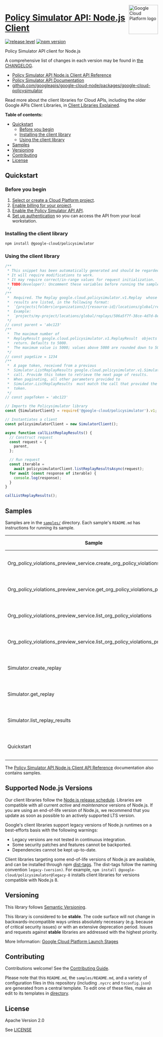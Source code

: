 [//]: # "This README.md file is auto-generated, all changes to this file will be lost."
[//]: # "To regenerate it, use `python -m synthtool`."
<img src="https://avatars2.githubusercontent.com/u/2810941?v=3&s=96" alt="Google Cloud Platform logo" title="Google Cloud Platform" align="right" height="96" width="96"/>

# [Policy Simulator API: Node.js Client](https://github.com/googleapis/google-cloud-node/tree/main/packages/google-cloud-policysimulator)

[![release level](https://img.shields.io/badge/release%20level-stable-brightgreen.svg?style=flat)](https://cloud.google.com/terms/launch-stages)
[![npm version](https://img.shields.io/npm/v/@google-cloud/policysimulator.svg)](https://www.npmjs.org/package/@google-cloud/policysimulator)




Policy Simulator API client for Node.js


A comprehensive list of changes in each version may be found in
[the CHANGELOG](https://github.com/googleapis/google-cloud-node/tree/main/packages/google-cloud-policysimulator/CHANGELOG.md).

* [Policy Simulator API Node.js Client API Reference][client-docs]
* [Policy Simulator API Documentation][product-docs]
* [github.com/googleapis/google-cloud-node/packages/google-cloud-policysimulator](https://github.com/googleapis/google-cloud-node/tree/main/packages/google-cloud-policysimulator)

Read more about the client libraries for Cloud APIs, including the older
Google APIs Client Libraries, in [Client Libraries Explained][explained].

[explained]: https://cloud.google.com/apis/docs/client-libraries-explained

**Table of contents:**


* [Quickstart](#quickstart)
  * [Before you begin](#before-you-begin)
  * [Installing the client library](#installing-the-client-library)
  * [Using the client library](#using-the-client-library)
* [Samples](#samples)
* [Versioning](#versioning)
* [Contributing](#contributing)
* [License](#license)

## Quickstart

### Before you begin

1.  [Select or create a Cloud Platform project][projects].
1.  [Enable billing for your project][billing].
1.  [Enable the Policy Simulator API API][enable_api].
1.  [Set up authentication][auth] so you can access the
    API from your local workstation.

### Installing the client library

```bash
npm install @google-cloud/policysimulator
```


### Using the client library

```javascript
/**
 * This snippet has been automatically generated and should be regarded as a code template only.
 * It will require modifications to work.
 * It may require correct/in-range values for request initialization.
 * TODO(developer): Uncomment these variables before running the sample.
 */
/**
 *  Required. The Replay google.cloud.policysimulator.v1.Replay  whose
 *  results are listed, in the following format:
 *  `{projects|folders|organizations}/{resource-id}/locations/global/replays/{replay-id}`
 *  Example:
 *  `projects/my-project/locations/global/replays/506a5f7f-38ce-4d7d-8e03-479ce1833c36`
 */
// const parent = 'abc123'
/**
 *  The maximum number of
 *  ReplayResult google.cloud.policysimulator.v1.ReplayResult  objects to
 *  return. Defaults to 5000.
 *  The maximum value is 5000; values above 5000 are rounded down to 5000.
 */
// const pageSize = 1234
/**
 *  A page token, received from a previous
 *  Simulator.ListReplayResults google.cloud.policysimulator.v1.Simulator.ListReplayResults
 *  call. Provide this token to retrieve the next page of results.
 *  When paginating, all other parameters provided to
 *  Simulator.ListReplayResults  must match the call that provided the page
 *  token.
 */
// const pageToken = 'abc123'

// Imports the Policysimulator library
const {SimulatorClient} = require('@google-cloud/policysimulator').v1;

// Instantiates a client
const policysimulatorClient = new SimulatorClient();

async function callListReplayResults() {
  // Construct request
  const request = {
    parent,
  };

  // Run request
  const iterable =
    await policysimulatorClient.listReplayResultsAsync(request);
  for await (const response of iterable) {
    console.log(response);
  }
}

callListReplayResults();

```



## Samples

Samples are in the [`samples/`](https://github.com/googleapis/google-cloud-node/tree/main/packages/google-cloud-policysimulator/samples) directory. Each sample's `README.md` has instructions for running its sample.

| Sample                      | Source Code                       | Try it |
| --------------------------- | --------------------------------- | ------ |
| Org_policy_violations_preview_service.create_org_policy_violations_preview | [source code](https://github.com/googleapis/google-cloud-node/blob/main/packages/google-cloud-policysimulator/samples/generated/v1/org_policy_violations_preview_service.create_org_policy_violations_preview.js) | [![Open in Cloud Shell][shell_img]](https://console.cloud.google.com/cloudshell/open?git_repo=https://github.com/googleapis/google-cloud-node&page=editor&open_in_editor=packages/google-cloud-policysimulator/samples/generated/v1/org_policy_violations_preview_service.create_org_policy_violations_preview.js,packages/google-cloud-policysimulator/samples/README.md) |
| Org_policy_violations_preview_service.get_org_policy_violations_preview | [source code](https://github.com/googleapis/google-cloud-node/blob/main/packages/google-cloud-policysimulator/samples/generated/v1/org_policy_violations_preview_service.get_org_policy_violations_preview.js) | [![Open in Cloud Shell][shell_img]](https://console.cloud.google.com/cloudshell/open?git_repo=https://github.com/googleapis/google-cloud-node&page=editor&open_in_editor=packages/google-cloud-policysimulator/samples/generated/v1/org_policy_violations_preview_service.get_org_policy_violations_preview.js,packages/google-cloud-policysimulator/samples/README.md) |
| Org_policy_violations_preview_service.list_org_policy_violations | [source code](https://github.com/googleapis/google-cloud-node/blob/main/packages/google-cloud-policysimulator/samples/generated/v1/org_policy_violations_preview_service.list_org_policy_violations.js) | [![Open in Cloud Shell][shell_img]](https://console.cloud.google.com/cloudshell/open?git_repo=https://github.com/googleapis/google-cloud-node&page=editor&open_in_editor=packages/google-cloud-policysimulator/samples/generated/v1/org_policy_violations_preview_service.list_org_policy_violations.js,packages/google-cloud-policysimulator/samples/README.md) |
| Org_policy_violations_preview_service.list_org_policy_violations_previews | [source code](https://github.com/googleapis/google-cloud-node/blob/main/packages/google-cloud-policysimulator/samples/generated/v1/org_policy_violations_preview_service.list_org_policy_violations_previews.js) | [![Open in Cloud Shell][shell_img]](https://console.cloud.google.com/cloudshell/open?git_repo=https://github.com/googleapis/google-cloud-node&page=editor&open_in_editor=packages/google-cloud-policysimulator/samples/generated/v1/org_policy_violations_preview_service.list_org_policy_violations_previews.js,packages/google-cloud-policysimulator/samples/README.md) |
| Simulator.create_replay | [source code](https://github.com/googleapis/google-cloud-node/blob/main/packages/google-cloud-policysimulator/samples/generated/v1/simulator.create_replay.js) | [![Open in Cloud Shell][shell_img]](https://console.cloud.google.com/cloudshell/open?git_repo=https://github.com/googleapis/google-cloud-node&page=editor&open_in_editor=packages/google-cloud-policysimulator/samples/generated/v1/simulator.create_replay.js,packages/google-cloud-policysimulator/samples/README.md) |
| Simulator.get_replay | [source code](https://github.com/googleapis/google-cloud-node/blob/main/packages/google-cloud-policysimulator/samples/generated/v1/simulator.get_replay.js) | [![Open in Cloud Shell][shell_img]](https://console.cloud.google.com/cloudshell/open?git_repo=https://github.com/googleapis/google-cloud-node&page=editor&open_in_editor=packages/google-cloud-policysimulator/samples/generated/v1/simulator.get_replay.js,packages/google-cloud-policysimulator/samples/README.md) |
| Simulator.list_replay_results | [source code](https://github.com/googleapis/google-cloud-node/blob/main/packages/google-cloud-policysimulator/samples/generated/v1/simulator.list_replay_results.js) | [![Open in Cloud Shell][shell_img]](https://console.cloud.google.com/cloudshell/open?git_repo=https://github.com/googleapis/google-cloud-node&page=editor&open_in_editor=packages/google-cloud-policysimulator/samples/generated/v1/simulator.list_replay_results.js,packages/google-cloud-policysimulator/samples/README.md) |
| Quickstart | [source code](https://github.com/googleapis/google-cloud-node/blob/main/packages/google-cloud-policysimulator/samples/quickstart.js) | [![Open in Cloud Shell][shell_img]](https://console.cloud.google.com/cloudshell/open?git_repo=https://github.com/googleapis/google-cloud-node&page=editor&open_in_editor=packages/google-cloud-policysimulator/samples/quickstart.js,packages/google-cloud-policysimulator/samples/README.md) |



The [Policy Simulator API Node.js Client API Reference][client-docs] documentation
also contains samples.

## Supported Node.js Versions

Our client libraries follow the [Node.js release schedule](https://github.com/nodejs/release#release-schedule).
Libraries are compatible with all current _active_ and _maintenance_ versions of
Node.js.
If you are using an end-of-life version of Node.js, we recommend that you update
as soon as possible to an actively supported LTS version.

Google's client libraries support legacy versions of Node.js runtimes on a
best-efforts basis with the following warnings:

* Legacy versions are not tested in continuous integration.
* Some security patches and features cannot be backported.
* Dependencies cannot be kept up-to-date.

Client libraries targeting some end-of-life versions of Node.js are available, and
can be installed through npm [dist-tags](https://docs.npmjs.com/cli/dist-tag).
The dist-tags follow the naming convention `legacy-(version)`.
For example, `npm install @google-cloud/policysimulator@legacy-8` installs client libraries
for versions compatible with Node.js 8.

## Versioning

This library follows [Semantic Versioning](http://semver.org/).



This library is considered to be **stable**. The code surface will not change in backwards-incompatible ways
unless absolutely necessary (e.g. because of critical security issues) or with
an extensive deprecation period. Issues and requests against **stable** libraries
are addressed with the highest priority.






More Information: [Google Cloud Platform Launch Stages][launch_stages]

[launch_stages]: https://cloud.google.com/terms/launch-stages

## Contributing

Contributions welcome! See the [Contributing Guide](https://github.com/googleapis/google-cloud-node/blob/main/CONTRIBUTING.md).

Please note that this `README.md`, the `samples/README.md`,
and a variety of configuration files in this repository (including `.nycrc` and `tsconfig.json`)
are generated from a central template. To edit one of these files, make an edit
to its templates in
[directory](https://github.com/googleapis/synthtool).

## License

Apache Version 2.0

See [LICENSE](https://github.com/googleapis/google-cloud-node/blob/main/LICENSE)

[client-docs]: https://cloud.google.com/nodejs/docs/reference/policysimulator/latest
[product-docs]: https://cloud.google.com/policy-intelligence/docs/iam-simulator-overview
[shell_img]: https://gstatic.com/cloudssh/images/open-btn.png
[projects]: https://console.cloud.google.com/project
[billing]: https://support.google.com/cloud/answer/6293499#enable-billing
[enable_api]: https://console.cloud.google.com/flows/enableapi?apiid=policysimulator.googleapis.com
[auth]: https://cloud.google.com/docs/authentication/external/set-up-adc-local


[//]: # "partials.introduction"